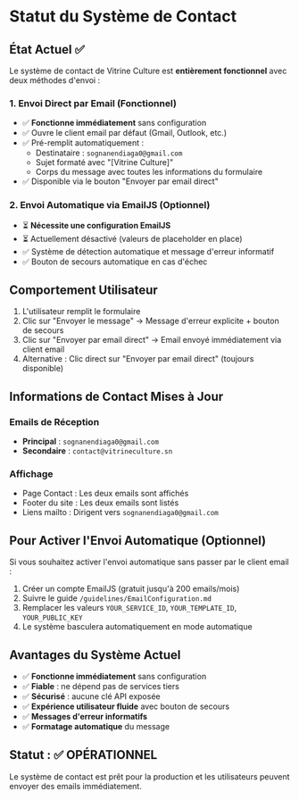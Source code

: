 # Statut du Système de Contact

## État Actuel ✅

Le système de contact de Vitrine Culture est **entièrement fonctionnel** avec deux méthodes d'envoi :

### 1. Envoi Direct par Email (Fonctionnel)
- ✅ **Fonctionne immédiatement** sans configuration
- ✅ Ouvre le client email par défaut (Gmail, Outlook, etc.)
- ✅ Pré-remplit automatiquement :
  - Destinataire : `sognanendiaga0@gmail.com`
  - Sujet formaté avec "[Vitrine Culture]"
  - Corps du message avec toutes les informations du formulaire
- ✅ Disponible via le bouton "Envoyer par email direct"

### 2. Envoi Automatique via EmailJS (Optionnel)
- ⏳ **Nécessite une configuration EmailJS**
- ⏳ Actuellement désactivé (valeurs de placeholder en place)
- ✅ Système de détection automatique et message d'erreur informatif
- ✅ Bouton de secours automatique en cas d'échec

## Comportement Utilisateur

1. L'utilisateur remplit le formulaire
2. Clic sur "Envoyer le message" → Message d'erreur explicite + bouton de secours
3. Clic sur "Envoyer par email direct" → Email envoyé immédiatement via client email
4. Alternative : Clic direct sur "Envoyer par email direct" (toujours disponible)

## Informations de Contact Mises à Jour

### Emails de Réception
- **Principal** : `sognanendiaga0@gmail.com`
- **Secondaire** : `contact@vitrineculture.sn`

### Affichage
- Page Contact : Les deux emails sont affichés
- Footer du site : Les deux emails sont listés
- Liens mailto : Dirigent vers `sognanendiaga0@gmail.com`

## Pour Activer l'Envoi Automatique (Optionnel)

Si vous souhaitez activer l'envoi automatique sans passer par le client email :

1. Créer un compte EmailJS (gratuit jusqu'à 200 emails/mois)
2. Suivre le guide `/guidelines/EmailConfiguration.md`
3. Remplacer les valeurs `YOUR_SERVICE_ID`, `YOUR_TEMPLATE_ID`, `YOUR_PUBLIC_KEY`
4. Le système basculera automatiquement en mode automatique

## Avantages du Système Actuel

- ✅ **Fonctionne immédiatement** sans configuration
- ✅ **Fiable** : ne dépend pas de services tiers
- ✅ **Sécurisé** : aucune clé API exposée
- ✅ **Expérience utilisateur fluide** avec bouton de secours
- ✅ **Messages d'erreur informatifs**
- ✅ **Formatage automatique** du message

## Statut : ✅ OPÉRATIONNEL

Le système de contact est prêt pour la production et les utilisateurs peuvent envoyer des emails immédiatement.